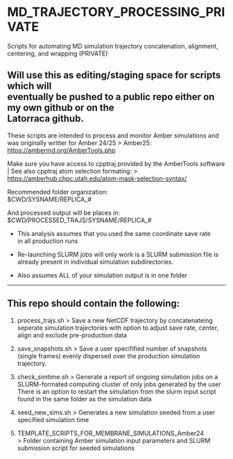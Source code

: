 # MD_TRAJECTORY_PROCESSING_PRIVATE
Scripts for automating MD simulation trajectory concatenation, alignment, centering, and wrapping (PRIVATE)

Will use this as editing/staging space for scripts which will       
eventually be pushed to a public repo either on my own github or on the  
Latorraca github.                                                   
-------------------------------------------------------------------

These scripts are intended to process and monitor Amber simulations
and was originally writter for Amber 24/25
    > Amber25: https://ambermd.org/AmberTools.php 
 
Make sure you have access to cpptraj provided by the AmberTools software                                    |
See also cpptraj atom selection formating:
    > https://amberhub.chpc.utah.edu/atom-mask-selection-syntax/ 

Recommended folder organization:                                           
    $CWD/SYSNAME/REPLICA_#                            

And processed output will be places in:                                    
    $CWD/PROCESSED_TRAJS/SYSNAME/REPLICA_#            
                                                                           
* This analysis assumes that you used the same coordinate save rate      
  in all production runs                                                   
                                                                             
* Re-launching SLURM jobs will only work is a SLURM submission file is     
  already present in individual simulation subdirectories.                 
                                                                             
* Also assumes ALL of your simulation output is in one folder    

-------------------------------------------------------------------
This repo should contain the following:
-------------------------------------------------------------------

1. process_trajs.sh 
        > Save a new NetCDF trajectory by concatenateing seperate simulation trajectories
          with option to adjust save rate, center, align and exclude pre-production data

2. save_snapshots.sh
        > Save a user specifified number of snapshots (single frames) evenly dispersed 
          over the production simulation trajectory.

3. check_simtime.sh
        > Generate a report of ongoing simulation jobs on a SLURM-formated computing cluster
          of only jobs generated by the user 
          There is an option to restart the simulation from the slurm input script
          found in the same folder as the simulation data

4. seed_new_sims.sh
        > Generates a new simulation seeded from a user specified simulation time

5. TEMPLATE_SCRIPTS_FOR_MEMBRANE_SIMULATIONS_Amber24    
        > Folder containing Amber simulation input parameters and SLURM submission script for
          seeded simulations

